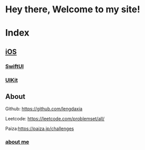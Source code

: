 # Hey there, Welcome to my site!



# Index

## [iOS](/myblogs/blogs/ios-roadmap) 

### [SwiftUI](/myblogs/blogs/swiftui/roadmap)

### [UIKit](/myblogs/blogs/uikit/roadmap)



## About

Github: https://github.com/lengdaxia

Leetcode: https://leetcode.com/problemset/all/

Paiza:https://paiza.jp/challenges

### [about me](/myblogs/about/aboutme)







